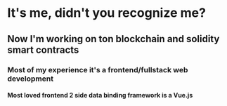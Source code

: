 # It's me, didn't you recognize me?

## Now I'm working on ton blockchain and solidity smart contracts

### Most of my experience it's a frontend/fullstack web development

#### Most loved frontend 2 side data binding framework is a Vue.js
